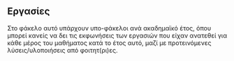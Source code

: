 ## Εργασίες

Στο φάκελο αυτό υπάρχουν υπο-φάκελοι ανά ακαδημαϊκό έτος, όπου μπορεί κανείς να δει τις εκφωνήσεις των εργασιών που είχαν ανατεθεί για κάθε μέρος του μαθήματος κατά το έτος αυτό, μαζί με προτεινόμενες λύσεις/υλοποιήσεις από φοιτητ(ρι)ες.
